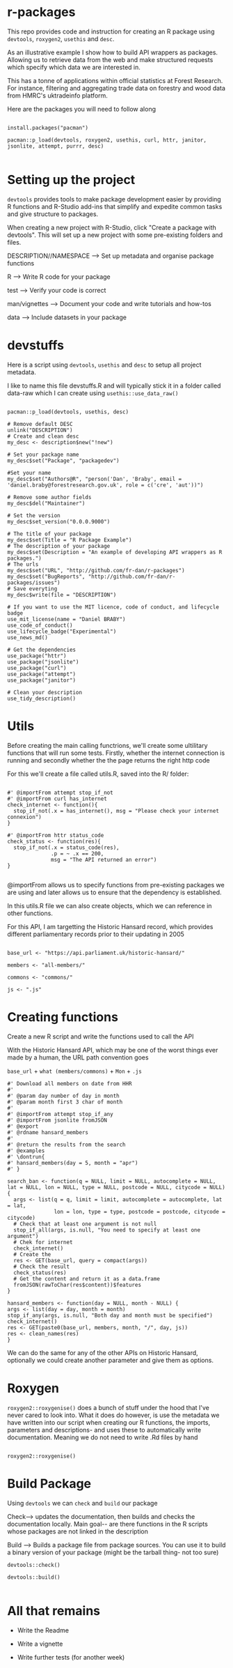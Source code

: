 # r-packages


This repo provides code and instruction for creating an R package using `devtools`, `roxygen2`, `usethis` and `desc`.

As an illustrative example I show how to build API wrappers as packages. Allowing us to retrieve data from the web and make structured requests which specify which data we are interested in.

This has a tonne of applications within official statistics at Forest Research. For instance, filtering and aggregating trade data on forestry and wood data from HMRC's uktradeinfo platform.


Here are the packages you will need to follow along

```{r}

install.packages("pacman")

pacman::p_load(devtools, roxygen2, usethis, curl, httr, janitor, jsonlite, attempt, purrr, desc)


```


# Setting up the project

`devtools` provides tools to make package development easier by providing R functions and R-Studio add-ins that simplify and expedite common tasks and give structure to packages.

When creating a new project with R-Studio, click "Create a package with devtools". This will set up a new project with some pre-existing folders and files.

DESCRIPTION//NAMESPACE --> Set up metadata and organise package functions

R --> Write R code for your package

test --> Verify your code is correct

man/vignettes --> Document your code and write tutorials and how-tos

data --> Include datasets in your package


# devstuffs

Here is a script using `devtools`, `usethis` and `desc` to setup all project metadata.

I like to name this file devstuffs.R and will typically stick it in a folder called data-raw which I can create using `usethis::use_data_raw()`


```{r}

pacman::p_load(devtools, usethis, desc)

# Remove default DESC
unlink("DESCRIPTION")
# Create and clean desc
my_desc <- description$new("!new")

# Set your package name
my_desc$set("Package", "packagedev")

#Set your name
my_desc$set("Authors@R", "person('Dan', 'Braby', email = 'daniel.braby@forestresearch.gov.uk', role = c('cre', 'aut'))")

# Remove some author fields
my_desc$del("Maintainer")

# Set the version
my_desc$set_version("0.0.0.9000")

# The title of your package
my_desc$set(Title = "R Package Example")
# The description of your package
my_desc$set(Description = "An example of developing API wrappers as R packages.")
# The urls
my_desc$set("URL", "http://github.com/fr-dan/r-packages")
my_desc$set("BugReports", "http://github.com/fr-dan/r-packages/issues")
# Save everyting
my_desc$write(file = "DESCRIPTION")

# If you want to use the MIT licence, code of conduct, and lifecycle badge
use_mit_license(name = "Daniel BRABY")
use_code_of_conduct()
use_lifecycle_badge("Experimental")
use_news_md()

# Get the dependencies
use_package("httr")
use_package("jsonlite")
use_package("curl")
use_package("attempt")
use_package("janitor")

# Clean your description
use_tidy_description()

```

# Utils

Before creating the main calling functrions, we'll create some ultilitary functions that will run some tests. Firstly, whether the internet connection is running and secondly whether the the page returns the right http code

For this we'll create a file called utils.R, saved into the R/ folder:

```{r}

#' @importFrom attempt stop_if_not
#' @importFrom curl has_internet
check_internet <- function(){
  stop_if_not(.x = has_internet(), msg = "Please check your internet connexion")
}

#' @importFrom httr status_code
check_status <- function(res){
  stop_if_not(.x = status_code(res), 
              .p = ~ .x == 200,
              msg = "The API returned an error")
}


```

@importFrom allows us to specify functions from pre-existing packages we are using and later allows us to ensure that the dependency is established.

In this utils.R file we can also create objects, which we can reference in other functions. 

For this API, I am targetting the Historic Hansard record, which provides different parliamentary records prior to their updating in 2005

```{r}

base_url <- "https://api.parliament.uk/historic-hansard/"

members <- "all-members/"

commons <- "commons/"

js <- ".js"

```

# Creating functions

Create a new R script and write the functions used to call the API

With the Historic Hansard API, which may be one of the worst things ever made by a human, the URL path convention goes

`base_url` + `what (members/commons)` + `Mon` + `.js`

```{r}
#' Download all members on date from HHR
#' 
#' @param day number of day in month
#' @param month first 3 char of month
#'
#' @importFrom attempt stop_if_any
#' @importFrom jsonlite fromJSON
#' @export
#' @rdname hansard_members
#'
#' @return the results from the search
#' @examples 
#' \dontrun{
#' hansard_members(day = 5, month = "apr")
#' }

search_ban <- function(q = NULL, limit = NULL, autocomplete = NULL, lat = NULL, lon = NULL, type = NULL, postcode = NULL, citycode = NULL){
  args <- list(q = q, limit = limit, autocomplete = autocomplete, lat = lat, 
               lon = lon, type = type, postcode = postcode, citycode = citycode)
  # Check that at least one argument is not null
  stop_if_all(args, is.null, "You need to specify at least one argument")
  # Chek for internet
  check_internet()
  # Create the 
  res <- GET(base_url, query = compact(args))
  # Check the result
  check_status(res)
  # Get the content and return it as a data.frame
  fromJSON(rawToChar(res$content))$features
}

hansard_members <- function(day = NULL, month - NULL) {
args <- list(day = day, month = month)
stop_if_any(args, is.null, "Both day and month must be specified")
check_internet()
res <- GET(paste0(base_url, members, month, "/", day, js))
res <- clean_names(res)
}

```

We can do the same for any of the other APIs on Historic Hansard, optionally we could create another parameter and give them as options.

# Roxygen

`roxygen2::roxygenise()` does a bunch of stuff under the hood that I've never cared to look into. What it does do however, is use the metadata we have written into our script when creating our R functions, the imports, parameters and descriptions- and uses these to automatically write documentation. Meaning we do not need to write .Rd files by hand

```{r}

roxygen2::roxygenise()

```


# Build Package

Using `devtools` we can `check` and `build` our package

Check--> updates the documentation, then builds and checks the documentation locally. Main goal-- are there functions in the R scripts whose packages are not linked in the description

Build --> Builds a package file from package sources. You can use it to build a binary version of your package (might be the tarball thing- not too sure)

```{r}
devtools::check()

devtools::build()


```

# All that remains

- Write the Readme

- Write a vignette

- Write further tests (for another week)








